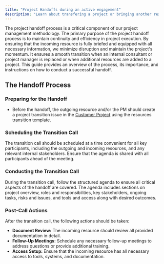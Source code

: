 ```yaml
---
title: "Project Handoffs during an active engagement"
description: "Learn about transfering a project or bringing another resource unto a project during an active engagement."
---
```

The project handoff process is a critical component of our project management methodology. The primary purpose of the project handoff process is to maintain continuity and efficiency in project execution. By ensuring that the incoming resource is fully briefed and equipped with all necessary information, we minimize disruption and maintain the project's momentum. It ensures a smooth transition when an internal consultant or project manager is replaced or when additional resources are added to a project. This guide provides an overview of the process, its importance, and instructions on how to conduct a successful handoff.

## The Handoff Process

### Preparing for the Handoff
- Before the handoff, the outgoing resource and/or the PM should create a project transition issue in the [Customer Project](https://gitlab.com/gitlab-com/customer-success/professional-services-group/professional-services-delivery/gitlab-professional-services) using the resources transition template.

### Scheduling the Transition Call
The transition call should be scheduled at a time convenient for all key participants, including the outgoing and incoming resources, and any relevant internal stakeholders. Ensure that the agenda is shared with all participants ahead of the meeting.

### Conducting the Transition Call
During the transition call, follow the structured agenda to ensure all critical aspects of the handoff are covered. The agenda includes sections on project overview, roles and responsibilities, key stakeholders, ongoing tasks, risks and issues, and tools and access along with desired outcomes.

### Post-Call Actions
After the transition call, the following actions should be taken:
- **Document Review:** The incoming resource should review all provided documentation in detail.
- **Follow-Up Meetings:** Schedule any necessary follow-up meetings to address questions or provide additional training.
- **Access Setup:** Ensure that the incoming resource has all necessary access to tools, systems, and documentation.